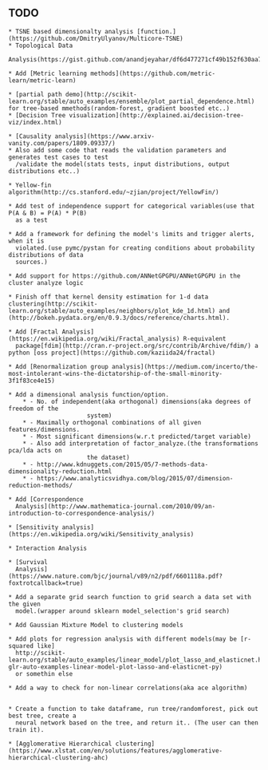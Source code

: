 ## TODO
	* TSNE based dimensionalty analysis [function.](https://github.com/DmitryUlyanov/Multicore-TSNE)
	* Topological Data
	  Analysis(https://gist.github.com/anandjeyahar/df6d477271cf49b152f630aa72bc27c3)

	* Add [Metric learning methods](https://github.com/metric-learn/metric-learn)

	* [partial path demo](http://scikit-learn.org/stable/auto_examples/ensemble/plot_partial_dependence.html) for tree-based mmethods(random-forest, gradient boosted etc..)
	* [Decision Tree visualization](http://explained.ai/decision-tree-viz/index.html)

	* [Causality analysis](https://www.arxiv-vanity.com/papers/1809.09337/)
	* Also add some code that reads the validation parameters and generates test cases to test
	  /validate the model(stats tests, input distributions, output distributions etc..)

	* Yellow-fin algorithm(http://cs.stanford.edu/~zjian/project/YellowFin/)

	* Add test of independence support for categorical variables(use that P(A & B) = P(A) * P(B)
	  as a test

	* Add a framework for defining the model's limits and trigger alerts, when it is
	  violated.(use pymc/pystan for creating conditions about probability distributions of data
	  sources.)

	* Add support for https://github.com/ANNetGPGPU/ANNetGPGPU in the cluster analyze logic

	* Finish off that kernel density estimation for 1-d data clustering(http://scikit-learn.org/stable/auto_examples/neighbors/plot_kde_1d.html) and (http://bokeh.pydata.org/en/0.9.3/docs/reference/charts.html).

	* Add [Fractal Analysis](https://en.wikipedia.org/wiki/Fractal_analysis) R-equivalent
	  package[fdim](http://cran.r-project.org/src/contrib/Archive/fdim/) a python [oss project](https://github.com/kaziida24/fractal)

	* Add [Renormalization group analysis](https://medium.com/incerto/the-most-intolerant-wins-the-dictatorship-of-the-small-minority-3f1f83ce4e15)

	* Add a dimensional analysis function/option.
		* - No. of independent(aka orthogonal) dimensions(aka degrees of freedom of the
		                  system)
		* - Maximally orthogonal combinations of all given features/dimensions.
		* - Most significant dimensions(w.r.t predicted/target variable)
		* - Also add interpretation of factor_analyze.(the transformations pca/lda acts on
		                  the dataset)
		* - http://www.kdnuggets.com/2015/05/7-methods-data-dimensionality-reduction.html
		* - https://www.analyticsvidhya.com/blog/2015/07/dimension-reduction-methods/

	* Add [Correspondence
	  Analysis](http://www.mathematica-journal.com/2010/09/an-introduction-to-correspondence-analysis/)

	* [Sensitivity analysis](https://en.wikipedia.org/wiki/Sensitivity_analysis)

	* Interaction Analysis

	* [Survival
	  Analysis](https://www.nature.com/bjc/journal/v89/n2/pdf/6601118a.pdf?foxtrotcallback=true)

	* Add a separate grid search function to grid search a data set with the given
	  model.(wrapper around sklearn model_selection's grid search)

	* Add Gaussian Mixture Model to clustering models

	* Add plots for regression analysis with different models(may be [r-squared like]
	  http://scikit-learn.org/stable/auto_examples/linear_model/plot_lasso_and_elasticnet.html#sphx-glr-auto-examples-linear-model-plot-lasso-and-elasticnet-py)
	  or somethin else

	* Add a way to check for non-linear correlations(aka ace algorithm)


	* Create a function to take dataframe, run tree/randomforest, pick out best tree, create a
	  neural network based on the tree, and return it.. (The user can then train it).

	* [Agglomerative Hierarchical clustering](https://www.xlstat.com/en/solutions/features/agglomerative-hierarchical-clustering-ahc)


